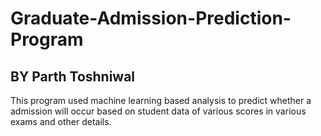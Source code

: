 # Graduate-Admission-Prediction-Program
## BY Parth Toshniwal
This program used machine learning based analysis to predict whether a admission will occur based on student data of various scores in various exams and other details.
